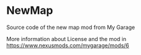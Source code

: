 # NewMap
Source code of the new map mod from My Garage

More information about License and the mod in https://www.nexusmods.com/mygarage/mods/6

